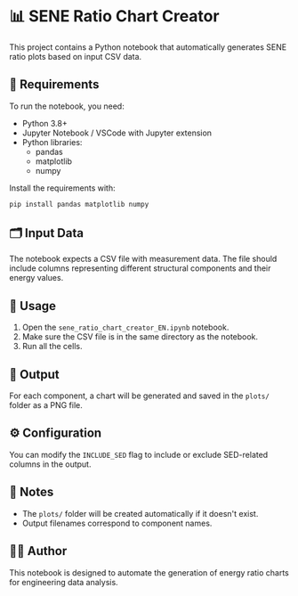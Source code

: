 # 📊 SENE Ratio Chart Creator

This project contains a Python notebook that automatically generates SENE ratio plots based on input CSV data.

## 🔧 Requirements

To run the notebook, you need:

- Python 3.8+
- Jupyter Notebook / VSCode with Jupyter extension
- Python libraries:
  - pandas
  - matplotlib
  - numpy

Install the requirements with:
```bash
pip install pandas matplotlib numpy
```

## 🗂️ Input Data

The notebook expects a CSV file with measurement data. The file should include columns representing different structural components and their energy values.

## 🚀 Usage

1. Open the `sene_ratio_chart_creator_EN.ipynb` notebook.
2. Make sure the CSV file is in the same directory as the notebook.
3. Run all the cells.

## 📁 Output

For each component, a chart will be generated and saved in the `plots/` folder as a PNG file.

## ⚙️ Configuration

You can modify the `INCLUDE_SED` flag to include or exclude SED-related columns in the output.

## 📌 Notes

- The `plots/` folder will be created automatically if it doesn't exist.
- Output filenames correspond to component names.

## 🧑‍💻 Author

This notebook is designed to automate the generation of energy ratio charts for engineering data analysis.
